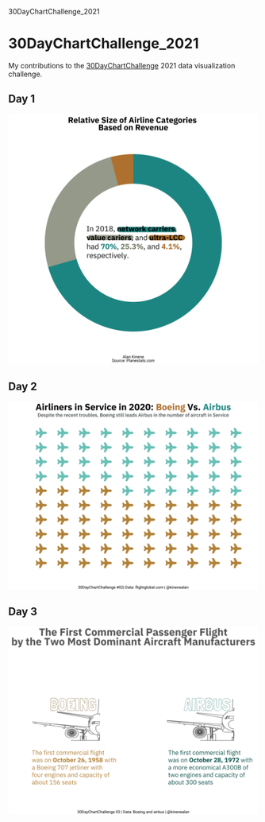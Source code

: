 30DayChartChallenge_2021

# 30DayChartChallenge_2021
My contributions to the [30DayChartChallenge](https://twitter.com/30DayChartChall) 2021 data visualization challenge.

## Day 1

![](plots/01_part-to-whole.png)

## Day 2

![](plots/02_pictogram.png)

## Day 3

![](plots/03_historical.png)
